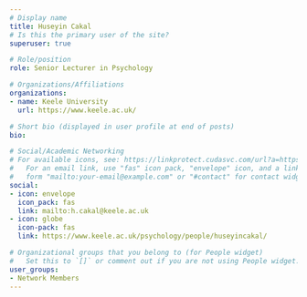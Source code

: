 ```yaml
---
# Display name
title: Huseyin Cakal
# Is this the primary user of the site?
superuser: true

# Role/position
role: Senior Lecturer in Psychology

# Organizations/Affiliations
organizations:
- name: Keele University
  url: https://www.keele.ac.uk/

# Short bio (displayed in user profile at end of posts)
bio: 

# Social/Academic Networking
# For available icons, see: https://linkprotect.cudasvc.com/url?a=https%3a%2f%2fsourcethemes.com%2facademic%2fdocs%2fpage-builder%2f%23icons&c=E,1,03Q55I8O6D-V-MsaI5i3Th7UvGHpRVj6l4dANOBXiQaBRckWF-Uxi40d1B8mh5T88rS8FWL6R2UVO5-e4mDAmzVU5C2FJcU0kEkb6Qi2tyc,&typo=1
#   For an email link, use "fas" icon pack, "envelope" icon, and a link in the
#   form "mailto:your-email@example.com" or "#contact" for contact widget.
social:
- icon: envelope
  icon_pack: fas
  link: mailto:h.cakal@keele.ac.uk
- icon: globe
  icon-pack: fas
  link: https://www.keele.ac.uk/psychology/people/huseyincakal/

# Organizational groups that you belong to (for People widget)
#   Set this to `[]` or comment out if you are not using People widget.
user_groups:
- Network Members
---
```

